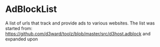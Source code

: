 # AdBlockList
A list of urls that track and provide ads to various websites.
The list was started from: https://github.com/d3ward/toolz/blob/master/src/d3host.adblock and expanded upon
